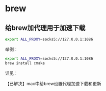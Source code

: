 # brew

## 给brew加代理用于加速下载

```bash
export ALL_PROXY=socks5://127.0.0.1:1086
```

举例：

```bash
export ALL_PROXY=socks5://127.0.0.1:1086
brew install cmake
```

详见：

【已解决】mac中给brew设置代理加速下载和更新
